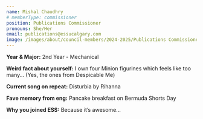 ```yaml
---
name: Mishal Chaudhry
# memberType: commissioner
position: Publications Commissioner
pronouns: She/Her
email: publications@essucalgary.com
image: /images/about/council-members/2024-2025/Publications Commissioner.jpg
---
```


**Year & Major:** 2nd Year - Mechanical

**Weird fact about yourself:** I own four Minion figurines which feels like too many… (Yes, the ones from Despicable Me)

**Current song on repeat:** Disturbia by Rihanna 

**Fave memory from eng:** Pancake breakfast on Bermuda Shorts Day

**Why you joined ESS:** Because it’s awesome…
